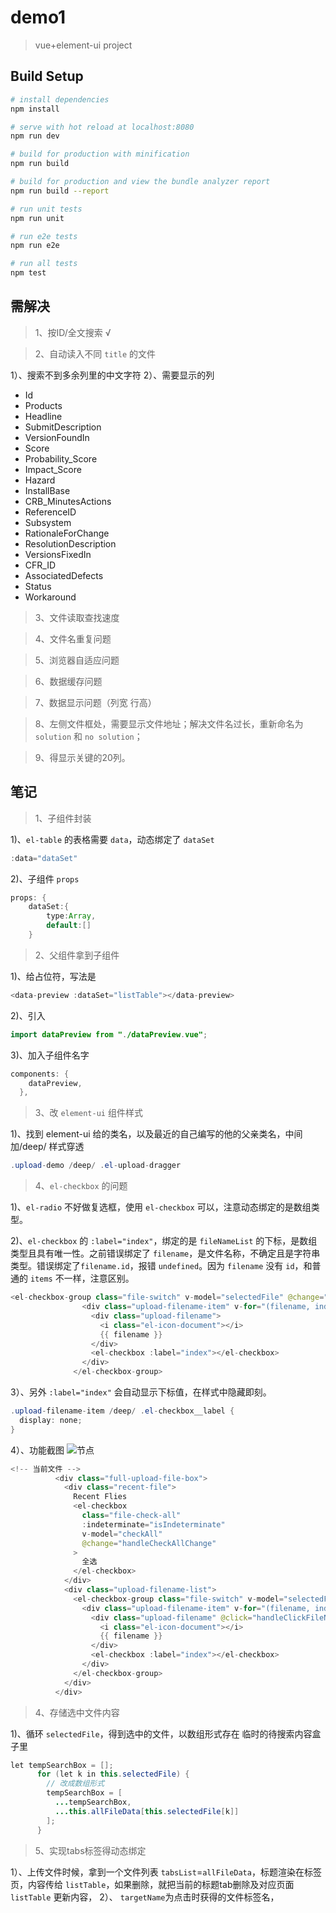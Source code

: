 # demo1
> vue+element-ui project

## Build Setup

``` bash
# install dependencies
npm install

# serve with hot reload at localhost:8080
npm run dev

# build for production with minification
npm run build

# build for production and view the bundle analyzer report
npm run build --report

# run unit tests
npm run unit

# run e2e tests
npm run e2e

# run all tests
npm test
```
## 需解决
> 1、按ID/全文搜索 √

> 2、自动读入不同 `title` 的文件 

1）、搜索不到多余列里的中文字符
2）、需要显示的列
+ Id
+ Products
+ Headline
+ SubmitDescription
+ VersionFoundIn        
+ Score
+ Probability_Score
+ Impact_Score
+ Hazard
+ InstallBase
+ CRB_MinutesActions
+ ReferenceID
+ Subsystem
+ RationaleForChange
+ ResolutionDescription
+ VersionsFixedIn                                        
+ CFR_ID
+ AssociatedDefects
+ Status
+ Workaround

> 3、文件读取查找速度

> 4、文件名重复问题

> 5、浏览器自适应问题

> 6、数据缓存问题

> 7、数据显示问题（列宽 行高）

> 8、左侧文件框处，需要显示文件地址；解决文件名过长，重新命名为`solution` 和 `no solution`；

>9、得显示关键的20列。

## 笔记
> 1、子组件封装

1)、`el-table` 的表格需要 `data`，动态绑定了 `dataSet`
```java
:data="dataSet" 
```
2)、子组件 `props`
```java
props: {
    dataSet:{
        type:Array,
        default:[]
    }
```
> 2、父组件拿到子组件

1)、给占位符，写法是
```java
<data-preview :dataSet="listTable"></data-preview>
```

2)、引入
```java
import dataPreview from "./dataPreview.vue";
```
3)、加入子组件名字
```java
components: {
    dataPreview,
  },
```

>3、改 `element-ui` 组件样式

1)、找到 element-ui 给的类名，以及最近的自己编写的他的父亲类名，中间加/deep/ 样式穿透
```java
.upload-demo /deep/ .el-upload-dragger
```
>4、`el-checkbox` 的问题

1)、`el-radio` 不好做复选框，使用 `el-checkbox` 可以，注意动态绑定的是数组类型。

2)、`el-checkbox` 的 `:label="index"`，绑定的是 `fileNameList` 的下标，是数组类型且具有唯一性。之前错误绑定了 `filename`，是文件名称，不确定且是字符串类型。错误绑定了`filename.id`，报错 `undefined`。因为 `filename` 没有 `id`，和普通的 `items` 不一样，注意区别。
```java
<el-checkbox-group class="file-switch" v-model="selectedFile" @change="handleSelectedFile">
                <div class="upload-filename-item" v-for="(filename, index) in fileNameList">
                  <div class="upload-filename">
                    <i class="el-icon-document"></i>
                    {{ filename }}
                  </div>
                  <el-checkbox :label="index"></el-checkbox>
                </div>
              </el-checkbox-group>
```
3）、另外 `:label="index"` 会自动显示下标值，在样式中隐藏即刻。
```java
.upload-filename-item /deep/ .el-checkbox__label {
  display: none;
}
```
4）、功能截图
![节点](./.jpg)
```java
<!-- 当前文件 -->
          <div class="full-upload-file-box">
            <div class="recent-file">
              Recent Flies
              <el-checkbox
                class="file-check-all"
                :indeterminate="isIndeterminate"
                v-model="checkAll"
                @change="handleCheckAllChange"
              >
                全选
              </el-checkbox>
            </div>
            <div class="upload-filename-list">
              <el-checkbox-group class="file-switch" v-model="selectedFile" @change="handleSelectedFile">
                <div class="upload-filename-item" v-for="(filename, index) in fileNameList">
                  <div class="upload-filename" @click="handleClickFileName(index)">
                    <i class="el-icon-document"></i>
                    {{ filename }}
                  </div>
                  <el-checkbox :label="index"></el-checkbox>
                </div>
              </el-checkbox-group>
            </div>
          </div>
```
>4、存储选中文件内容

1)、循环 `selectedFile`，得到选中的文件，以数组形式存在 临时的待搜索内容盒子里
```java
let tempSearchBox = [];
      for (let k in this.selectedFile) {
        // 改成数组形式
        tempSearchBox = [
          ...tempSearchBox,
          ...this.allFileData[this.selectedFile[k]]
        ];
      }
```
>5、实现tabs标签得动态绑定

1）、上传文件时候，拿到一个文件列表 `tabsList`=`allFileData`，标题渲染在标签页，内容传给 `listTable`，如果删除，就把当前的标题tab删除及对应页面 `listTable` 更新内容，
2）、 `targetName`为点击时获得的文件标签名，


